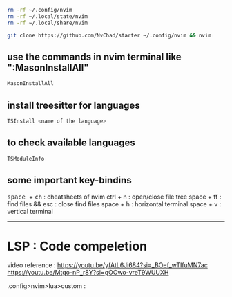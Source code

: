 ```sh
rm -rf ~/.config/nvim
rm -rf ~/.local/state/nvim
rm -rf ~/.local/share/nvim
```

```sh
git clone https://github.com/NvChad/starter ~/.config/nvim && nvim
```
## use the commands in nvim terminal like ":MasonInstallAll"
```sh
MasonInstallAll
```

## install treesitter for languages
```sh
TSInstall <name of the language>
```
## to check available languages
```sh
TSModuleInfo
```

## some important key-bindins
<kbd>space </kbd> + <kbd>ch</kbd>  : cheatsheets of nvim
ctrl + n : open/close file tree
space + ff : find files && esc : close find files
space + h  : horizontal terminal
space + v  : vertical terminal

---
# LSP : Code compeletion
video reference : https://youtu.be/yfAtL6Ji684?si=_BOef_wTIfuMN7ac
https://youtu.be/Mtgo-nP_r8Y?si=gOOwo-vreT9WUUXH

.config>nvim>lua>custom : 
